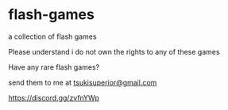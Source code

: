 # flash-games
a collection of flash games

Please understand i do not own the rights to any of these games

Have any rare flash games?

send them to me at tsukisuperior@gmail.com

https://discord.gg/zvfnYWp
